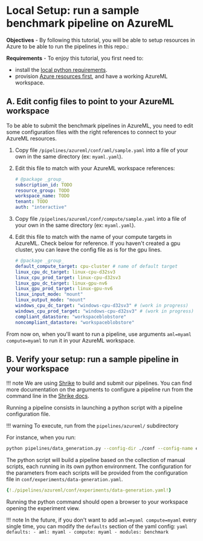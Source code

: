 # Local Setup: run a sample benchmark pipeline on AzureML

**Objectives** - By following this tutorial, you will be able to setup resources in Azure to be able to run the pipelines in this repo.:

**Requirements** - To enjoy this tutorial, you first need to:
- install the [local python requirements](../install.md).
- provision [Azure resources first](azure-setup.md), and have a working AzureML workspace.

## A. Edit config files to point to your AzureML workspace

To be able to submit the benchmark pipelines in AzureML, you need to edit some configuration files with the right references to connect to your AzureML resources.

1. Copy file `/pipelines/azureml/conf/aml/sample.yaml` into a file of your own in the same directory (ex: `myaml.yaml`).

2. Edit this file to match with your AzureML workspace references:

    ```yaml
    # @package _group_
    subscription_id: TODO
    resource_group: TODO
    workspace_name: TODO
    tenant: TODO
    auth: "interactive"
    ```

3. Copy file `/pipelines/azureml/conf/compute/sample.yaml` into a file of your own in the same directory (ex: `myaml.yaml`).

4. Edit this file to match with the name of your compute targets in AzureML. Check below for reference. If you haven't created a gpu cluster, you can leave the config file as is for the gpu lines.

    ```yaml
    # @package _group_
    default_compute_target: cpu-cluster # name of default target
    linux_cpu_dc_target: linux-cpu-d32sv3
    linux_cpu_prod_target: linux-cpu-d32sv3
    linux_gpu_dc_target: linux-gpu-nv6
    linux_gpu_prod_target: linux-gpu-nv6
    linux_input_mode: "mount"
    linux_output_mode: "mount"
    windows_cpu_dc_target: "windows-cpu-d32sv3" # (work in progress)
    windows_cpu_prod_target: "windows-cpu-d32sv3" # (work in progress)
    compliant_datastore: "workspaceblobstore"
    noncompliant_datastore: "workspaceblobstore"
    ```

From now on, when you'll want to run a pipeline, use arguments `aml=myaml compute=myaml` to run it in your AzureML workspace.

## B. Verify your setup: run a sample pipeline in your workspace

!!! note
    We are using [Shrike](https://github.com/Azure/shrike/tree/main/shrike) to build and submit our pipelines. You can find more documentation on the arguments to configure a pipeline run from the command line in the [Shrike docs](https://azure.github.io/shrike/pipeline/configure-aml-pipeline/).

Running a pipeline consists in launching a python script with a pipeline configuration file.

!!! warning
    To execute, run from the `pipelines/azureml/` subdirectory

For instance, when you run:
```bash
python pipelines/data_generation.py --config-dir ./conf --config-name experiments/data-generation run.submit=True aml=myaml compute=myaml
```

The python script will build a pipeline based on the collection of manual scripts, each running in its own python environment. The configuration for the parameters from each scripts will be provided from the configuration file in `conf/experiments/data-generation.yaml`.

```yaml
{!./pipelines/azureml/conf/experiments/data-generation.yaml!}
```

Running the python command should open a browser to your workspace opening the experiment view.

!!! note
    In the future, if you don't want to add `aml=myaml compute=myaml` every single time, you can modify the `defaults` section of the yaml config:
    ```yaml
    defaults:
    - aml: myaml
    - compute: myaml
    - modules: benchmark
    ```
